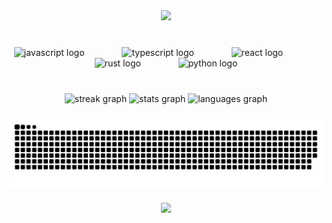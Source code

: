 <div align="center">
  <img height="301" src="https://external-content.duckduckgo.com/iu/?u=https%3A%2F%2Fmedia1.tenor.com%2Fm%2FASG0GwwWfPYAAAAC%2Fvaporwave-cowboy-bebop.gif&f=1&nofb=1&ipt=e0c256e9e0dea0a4476f4b29f439f444e3e599da56238cca0310059d9289e27b"  />
</div>

###

<br clear="both">

<div align="center">
  <img src="https://cdn.jsdelivr.net/gh/devicons/devicon/icons/javascript/javascript-original.svg" height="40" alt="javascript logo"  />
  <img width="52" />
  <img src="https://cdn.jsdelivr.net/gh/devicons/devicon/icons/typescript/typescript-original.svg" height="40" alt="typescript logo"  />
  <img width="52" />
  <img src="https://cdn.jsdelivr.net/gh/devicons/devicon/icons/react/react-original.svg" height="40" alt="react logo"  />
  <img width="52" />
  <img src="https://cdn.jsdelivr.net/gh/devicons/devicon/icons/rust/rust-original.svg" height="40" alt="rust logo"  />
  <img width="52" />
  <img src="https://cdn.jsdelivr.net/gh/devicons/devicon/icons/python/python-original.svg" height="40" alt="python logo"  />
</div>

###

<br clear="both">

<div align="center">
  <img src="https://streak-stats.demolab.com?user=ianpsa&locale=en&mode=daily&theme=synthwave&hide_border=true&border_radius=5&order=3" height="150" alt="streak graph"  />
  <img src="https://github-readme-stats.vercel.app/api?username=ianpsa&hide_title=false&hide_rank=false&show_icons=false&include_all_commits=true&count_private=true&disable_animations=false&theme=synthwave&locale=en&hide_border=true&order=1" height="150" alt="stats graph"  />
  <img src="https://github-readme-stats.vercel.app/api/top-langs?username=ianpsa&locale=en&hide_title=true&layout=compact&card_width=320&langs_count=5&theme=synthwave&hide_border=true&order=2" height="150" alt="languages graph"  />
</div>

###

<img src="https://raw.githubusercontent.com/ianpsa/ianpsa/output/snake.svg" alt="Snake animation" />

###

<div align="center">
  <img src="https://profile-counter.glitch.me/ianpsa/count.svg?"  />
</div>

###
